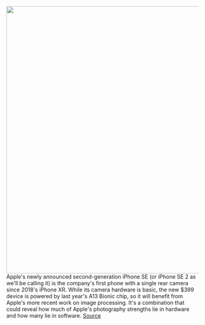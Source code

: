 <img src='https://cdn.vox-cdn.com/thumbor/BTEAXYLLcSQFfHI7Ue85G8gLVIQ=/0x0:1960x1198/1200x800/filters:focal(824x443:1136x755)/cdn.vox-cdn.com/uploads/chorus_image/image/66656227/Apple_new_iphone_se_black_camera_and_touch_id_04152020.0.jpg' width='700px' /><br/>
Apple's newly announced second-generation iPhone SE (or iPhone SE 2 as we'll be calling it) is the company's first phone with a single rear camera since 2018's iPhone XR. While its camera hardware is basic, the new $399 device is powered by last year's A13 Bionic chip, so it will benefit from Apple's more recent work on image processing. It's a combination that could reveal how much of Apple's photography strengths lie in hardware and how many lie in software.
<a href='https://www.theverge.com/2020/4/15/21222104/iphone-se-2-camera-specs-apple-software-processor-smart-hdr'> Source <a/>